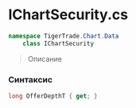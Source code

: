 
# IChartSecurity.cs
```csharp
namespace TigerTrade.Chart.Data  
    class IChartSecurity
```

> Описание

### Синтаксис
```csharp
long OfferDepthT { get; }
```

